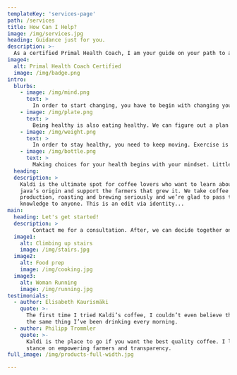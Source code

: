 ```yaml
---
templateKey: 'services-page'
path: /services
title: How Can I Help?
image: /img/services.jpg
heading: Guidance just for you.
description: >-
  As a certified Primal Health Coach, I am your guide on your path to a healthy lifestyle. You have unique challenges, and I will help you tackle them.
image4: 
  alt: Primal Health Coach Certified
  image: /img/badge.png
intro:
  blurbs:
    - image: /img/mind.png
      text: >
        In order to start changing, you have to begin with changing your mindset. We can work together on what that means for you.
    - image: /img/plate.png
      text: >
        Being healthy is also eating healthy. We can figure out a plan that will work for you and your needs.
    - image: /img/weight.png
      text: >
        In order to stay healthy, you need to keep moving. Exercise is key to staying healthy physically and mentally.
    - image: /img/bottle.png
      text: >
        Making choices for your health begins with your mindset. Little steps and changes can make a huge difference.
  heading: 
  description: >
    Kaldi is the ultimate spot for coffee lovers who want to learn about their
    java’s origin and support the farmers that grew it. We take coffee
    production, roasting and brewing seriously and we’re glad to pass that
    knowledge to anyone. This is an edit via identity...
main:
  heading: Let's get started!
  description: >
        Contact me for a consultation. After, we can decide together on the path where you will be most successful. I will be guiding you along the way.
  image1:
    alt: Climbing up stairs
    image: /img/stairs.jpg
  image2:
    alt: Food prep
    image: /img/cooking.jpg
  image3:
    alt: Woman Running
    image: /img/running.jpg
testimonials:
  - author: Elisabeth Kaurismäki
    quote: >-
      The first time I tried Kaldi’s coffee, I couldn’t even believe that was
      the same thing I’ve been drinking every morning.
  - author: Philipp Trommler
    quote: >-
      Kaldi is the place to go if you want the best quality coffee. I love their
      stance on empowering farmers and transparency.
full_image: /img/products-full-width.jpg

---
```

